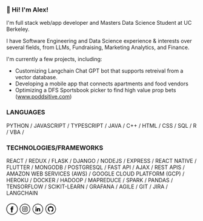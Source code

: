 ### 👋 Hi! I'm Alex! 

I'm full stack web/app developer and Masters Data Science Student at UC Berkeley.

I have Software Engineering and Data Science experience & interests over several fields, from LLMs, Fundraising, Marketing Analytics, and Finance.

I'm currently a few projects, including:
- Customizing Langchain Chat GPT bot that supports retreival from a vector database.
- Developing a mobile app that connects apartments and food vendors
- Optimizing a DFS Sportsbook picker to find high value prop bets (www.poddsitive.com)

### LANGUAGES
PYTHON / JAVASCRIPT / TYPESCRIPT / JAVA / C++ / HTML / CSS / SQL / R / VBA /

### TECHNOLOGIES/FRAMEWORKS
REACT / REDUX / FLASK / DJANGO / NODEJS / EXPRESS / REACT NATIVE / FLUTTER / MONGODB / POSTGRESQL / FAST API / AJAX / REST APIS / AMAZON WEB SERVICES (AWS) / GOOGLE CLOUD PLATFORM (GCP) / HEROKU / DOCKER / HADOOP / MAPREDUCE / SPARK / PANDAS / TENSORFLOW / SCIKIT-LEARN / GRAFANA / AGILE / GIT / JIRA / LANGCHAIN

####
<a href="https://www.facebook.com/alexander.lam.54" target="_blank"><img src="https://raw.githubusercontent.com/Alex-Lam-303/Alex-Lam-303/main/facebook.png" alt="Facebook" width="30"></a>
<a href="https://www.instagram.com/alex_lam_hk/" target="_blank"><img src="https://raw.githubusercontent.com/Alex-Lam-303/Alex-Lam-303/main/ig.png" alt="Instagram" width="30"></a>
<a href="https://www.linkedin.com/in/alexander-s-lam/" target="_blank"><img src="https://raw.githubusercontent.com/Alex-Lam-303/Alex-Lam-303/main/linkedin.png" alt="LinkedIn" width="30"></a>
<a href="https://github.com/Alex-Lam-303" target="_blank"><img src="https://raw.githubusercontent.com/Alex-Lam-303/Alex-Lam-303/main/git.png" alt="GitHub" width="30"></a>
